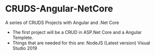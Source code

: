 # CRUDS-Angular-NetCore
A series of CRUDS Projects with Angular and .Net Core

* The first project will be a CRUD in ASP.Net Core and a Angular Templete.
* Things that are needed for this are:
NodeJS (Latest version)
Visual Studio 2019
